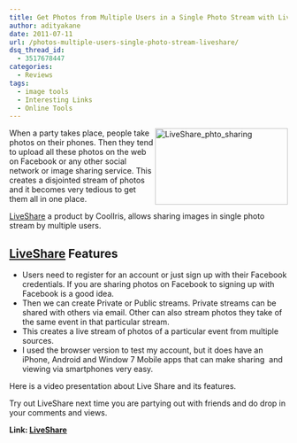 ```yaml
---
title: Get Photos from Multiple Users in a Single Photo Stream with Liveshare
author: adityakane
date: 2011-07-11
url: /photos-multiple-users-single-photo-stream-liveshare/
dsq_thread_id:
  - 3517678447
categories:
  - Reviews
tags:
  - image tools
  - Interesting Links
  - Online Tools
---
```

[<img class="wp-image-51014" style="padding-left: 0px;padding-right: 0px;float: right;padding-top: 0px;border-width: 0px" src="http://cdn.devilsworkshop.org/files/2011/07/LiveShare_phto_sharing_thumb.png" border="0" alt="LiveShare_phto_sharing" width="240" height="138" align="right" />][1]

When a party takes place, people take photos on their phones. Then they tend to upload all these photos on the web on Facebook or any other social network or image sharing service. This creates a disjointed stream of photos and it becomes very tedious to get them all in one place.

<a href="http://www.liveshare.com" onclick="_gaq.push(['_trackEvent', 'outbound-article', 'http://www.liveshare.com', 'LiveShare']);" >LiveShare</a> a product by CoolIris, allows sharing images in single photo stream by multiple users.

## <a href="http://www.liveshare.com" onclick="_gaq.push(['_trackEvent', 'outbound-article', 'http://www.liveshare.com', 'LiveShare']);" >LiveShare</a> Features

  * Users need to register for an account or just sign up with their Facebook credentials. If you are sharing photos on Facebook to signing up with Facebook is a good idea.
  * Then we can create Private or Public streams. Private streams can be shared with others via email. Other can also stream photos they take of the same event in that particular stream.
  * This creates a live stream of photos of a particular event from multiple sources.
  * I used the browser version to test my account, but it does have an iPhone, Android and Window 7 Mobile apps that can make sharing  and viewing via smartphones very easy.

Here is a video presentation about Live Share and its features.

Try out LiveShare next time you are partying out with friends and do drop in your comments and views.

**Link: <a href="http://www.liveshare.com" onclick="_gaq.push(['_trackEvent', 'outbound-article', 'http://www.liveshare.com', 'LiveShare']);" >LiveShare</a>**

 [1]: http://cdn.devilsworkshop.org/files/2011/07/LiveShare_phto_sharing.png
